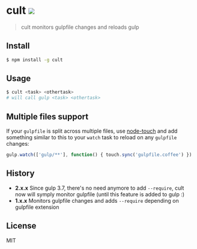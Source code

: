 # cult [![](https://img.shields.io/npm/v/cult.svg?style=flat)](https://www.npmjs.com/package/cult)

> cult monitors gulpfile changes and reloads gulp

## Install

```bash
$ npm install -g cult
```

## Usage

```bash
$ cult <task> <othertask>
# will call gulp <task> <othertask>
```

## Multiple files support

If your `gulpfile` is split across multiple files, use [node-touch](https://github.com/isaacs/node-touch) and add something similar to this to your `watch` task to reload on any `gulpfile` changes:

```javascript
gulp.watch(['gulp/**'], function() { touch.sync('gulpfile.coffee') })
```

## History

* __2.x.x__ Since gulp 3.7, there's no need anymore to add `--require`, cult now will symply monitor gulpfile (until this feature is added to gulp :)
* __1.x.x__ Monitors gulpfile changes and adds `--require` depending on gulpfile extension

## License

MIT
